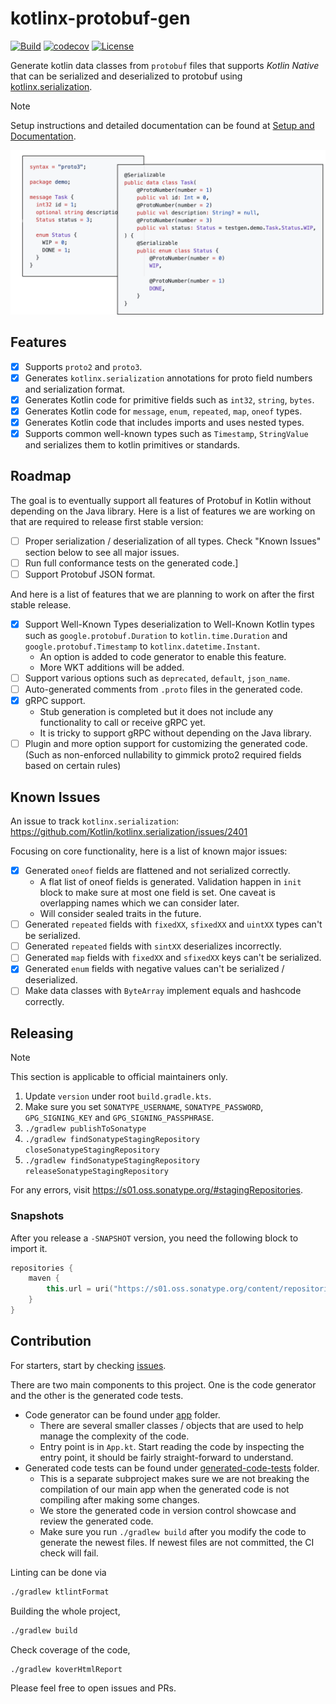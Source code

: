# kotlinx-protobuf-gen

[![Build](https://github.com/Dogacel/kotlinx-protobuf-gen/actions/workflows/build.yaml/badge.svg)](https://github.com/Dogacel/kotlinx-protobuf-gen/actions/workflows/build.yaml)
[![codecov](https://codecov.io/gh/Dogacel/kotlinx-protobuf-gen/graph/badge.svg?token=6FE41BE2ZK)](https://codecov.io/gh/Dogacel/kotlinx-protobuf-gen)
[![License](https://img.shields.io/badge/License-Apache_2.0-blue.svg)](https://opensource.org/licenses/Apache-2.0)

Generate kotlin data classes from `protobuf` files that supports _Kotlin Native_ that can be serialized and
deserialized to protobuf using [kotlinx.serialization](https://github.com/Kotlin/kotlinx.serialization).

> [!NOTE]  
> Setup instructions and detailed documentation can be found
> at [Setup and Documentation](https://dogacel.github.io/kotlinx-protobuf-gen).

![Demonstrate Code](./docs/src/doc/docs/assets/demonstrate_code.png)

## Features

- [x] Supports `proto2` and `proto3`.
- [x] Generates `kotlinx.serialization` annotations for proto field numbers and serialization format.
- [x] Generates Kotlin code for primitive fields such as `int32`, `string`, `bytes`.
- [x] Generates Kotlin code for `message`, `enum`, `repeated`, `map`, `oneof` types.
- [x] Generates Kotlin code that includes imports and uses nested types.
- [x] Supports common well-known types such as `Timestamp`, `StringValue` and serializes them to kotlin
  primitives or standards.

## Roadmap

The goal is to eventually support all features of Protobuf in Kotlin without depending on the Java library. Here
is a list of features we are working on that are required to release first stable version:

- [ ] Proper serialization / deserialization of all types. Check "Known Issues" section below to see all major
  issues.
- [ ] Run full conformance tests on the generated code.]
- [ ] Support Protobuf JSON format.

And here is a list of features that we are planning to work on after the first stable release.

- [x] Support Well-Known Types deserialization to Well-Known Kotlin types such as `google.protobuf.Duration`
  to `kotlin.time.Duration` and `google.protobuf.Timestamp` to `kotlinx.datetime.Instant`.
    - An option is added to code generator to enable this feature.
    - More WKT additions will be added.
- [ ] Support various options such as `deprecated`, `default`, `json_name`.
- [ ] Auto-generated comments from `.proto` files in the generated code.
- [x] gRPC support.
    - Stub generation is completed but it does not include any functionality to call or receive gRPC yet.
    - It is tricky to support gRPC without depending on the Java library.
- [ ] Plugin and more option support for customizing the generated code. (Such as non-enforced nullability to
  gimmick proto2 required fields based on certain rules)

## Known Issues

An issue to track `kotlinx.serialization`: https://github.com/Kotlin/kotlinx.serialization/issues/2401

Focusing on core functionality, here is a list of known major issues:

- [x] Generated `oneof` fields are flattened and not serialized correctly.
    - A flat list of oneof fields is generated. Validation happen in `init` block to make sure at most one
      field is set. One caveat is overlapping names which we can consider later.
    - Will consider sealed traits in the future.
- [ ] Generated `repeated` fields with `fixedXX`, `sfixedXX` and `uintXX` types can't be serialized.
- [ ] Generated `repeated` fields with `sintXX` deserializes incorrectly.
- [ ] Generated `map` fields with `fixedXX` and `sfixedXX` keys can't be serialized.
- [x] Generated `enum` fields with negative values can't be serialized / deserialized.
- [ ] Make data classes with `ByteArray` implement equals and hashcode correctly.

## Releasing

> [!NOTE]
> This section is applicable to official maintainers only.

1. Update `version` under root `build.gradle.kts`.
2. Make sure you set `SONATYPE_USERNAME`, `SONATYPE_PASSWORD`, `GPG_SIGNING_KEY` and `GPG_SIGNING_PASSPHRASE`.
2. `./gradlew publishToSonatype`
3. `./gradlew findSonatypeStagingRepository closeSonatypeStagingRepository`
4. `./gradlew findSonatypeStagingRepository releaseSonatypeStagingRepository`

For any errors, visit https://s01.oss.sonatype.org/#stagingRepositories.

### Snapshots

After you release a `-SNAPSHOT` version, you need the following block to import it.

```kotlin
repositories {
    maven {
        this.url = uri("https://s01.oss.sonatype.org/content/repositories/snapshots/")
    }
}
```

## Contribution

For starters, start by checking [issues](./issues).

There are two main components to this project. One is the code generator and the other is the generated code
tests.

- Code generator can be found under [app](./app) folder.
    - There are several smaller classes / objects that are used to help manage the complexity of the code.
    - Entry point is in `App.kt`. Start reading the code by inspecting the entry point, it should be fairly
      straight-forward to understand.
- Generated code tests can be found under [generated-code-tests](./generated-code-tests) folder.
    - This is a separate subproject makes sure we are not breaking the compilation of our main app when the
      generated code is not compiling after making some changes.
    - We store the generated code in version control showcase and review the generated code.
    - Make sure you run `./gradlew build` after you modify the code to generate the newest files. If newest files are
      not committed, the CI check will fail.

Linting can be done via

```bash
./gradlew ktlintFormat
```

Building the whole project,

```bash
./gradlew build
```

Check coverage of the code,

```bash
./gradlew koverHtmlReport
```

Please feel free to open issues and PRs.
